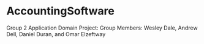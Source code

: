 # AccountingSoftware
Group 2 Application Domain Project:
Group Members: Wesley Dale, Andrew Dell, Daniel Duran, and Omar Elzeftway
